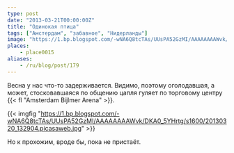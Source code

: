 ```yaml
---
type: post
date: "2013-03-21T00:00:00Z"
title: "Одинокая птица"
tags: ["Амстердам", "забавное", "Нидерланды"]
image: "https://1.bp.blogspot.com/-wNA6Q8tcTAs/UUsPA52GzMI/AAAAAAAAWvk/DKA0_5YHrtg/s1600/20130320_132904.picasaweb.jpg"
places:
    - place0015
aliases:
    - /ru/blog/post/179
---
```


Весна у нас что-то задерживается. Видимо, поэтому оголодавшая, а может, стосковавшаяся по общению цапля гуляет по торговому центру {{< fl "Amsterdam Bijlmer Arena" >}}.

{{< imgfig "https://1.bp.blogspot.com/-wNA6Q8tcTAs/UUsPA52GzMI/AAAAAAAAWvk/DKA0_5YHrtg/s1600/20130320_132904.picasaweb.jpg" >}}

Но к прохожим, вроде бы, пока не пристаёт.
